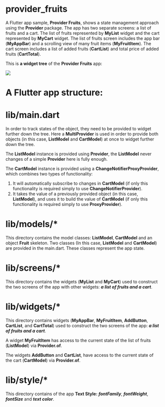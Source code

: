 # provider_fruits

A Flutter app sample, **Provider Fruits**, shows a state management approach using the **Provider** package. The app has two separate screens: a list of fruits and a cart. The list of fruits represented by **MyList** widget and the cart represented by **MyCart** widget. The list of fruits screen includes the app bar (**MyAppBar**) and a scrolling view of many fruit items (**MyFruitItem**). The cart screen includes a list of added fruits (**CartList**) and total price of added fruits (**CartTotal**).

This is **a widget tree** of the **Provider Fruits** app:

![](https://github.com/Laura555-p/provider_fruits/blob/master/assets/images/widget_tree1.png)

# A Flutter app structure:

# lib/main.dart

In order to track states of the object, they need to be provided to widget further down the tree.
Here a **MultiProvider** is used in order to provide both objects (in this case, **ListModel** and **CartModel**) at once to widget further down the tree.

The **ListModel** instance is provided using **Provider**, the **ListModel** never changes of a simple **Provider** here is fully enough.

The **CartModel** instance is provided using a **ChangeNotifierProxyProvider**, which combines two types of functionality:

1. It will automatically subscribe to changes in **CartModel** (if only this functionality is required simply to use **ChangeNotifierProvider**).
2. It takes the value of a previously provided object (in this case, **ListModel**), and uses it to build the value of **CartModel** (if only this functionality is required simply to use **ProxyProvider**).

# lib/models/*

This directory contains the model classes: **ListModel**, **CartModel** and an object **Fruit** skeleton. Two classes (In this case, **ListModel** and **CartModel**) are provided in the main.dart. These classes represent the app state.

# lib/screens/*

This directory contains the widgets (**MyList** and **MyCart**) used to construct the two screens of the app with other widgets: ***a list of fruits and a cart***.

# lib/widgets/*

This directory contains widgets (**MyAppBar**, **MyFruitItem**, **AddButton**, **CartList**, and **CartTotal**) used to construct the two screens of the app: ***a list of fruits and a cart***.

A widget **MyFruitItem** has access to the current state of the list of fruits (**ListModel**) via **Provider.of**.

The widgets **AddButton** and **CartList**, have access to the current state of the cart (**CartModel**) via **Provider.of**.

# lib/style/*

This directory contains of the app **Text Style:** ***fontFamily***, ***fontWeight***, ***fontSize*** and ***text color***.



